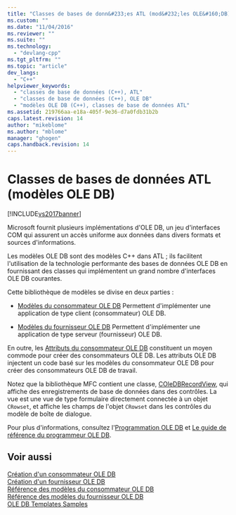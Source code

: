 ```yaml
---
title: "Classes de bases de donn&#233;es ATL (mod&#232;les OLE&#160;DB) | Microsoft Docs"
ms.custom: ""
ms.date: "11/04/2016"
ms.reviewer: ""
ms.suite: ""
ms.technology: 
  - "devlang-cpp"
ms.tgt_pltfrm: ""
ms.topic: "article"
dev_langs: 
  - "C++"
helpviewer_keywords: 
  - "classes de base de données (C++), ATL"
  - "classes de base de données (C++), OLE DB"
  - "modèles OLE DB (C++), classes de base de données ATL"
ms.assetid: 219766aa-e18a-405f-9e36-d7a0fdb31b2b
caps.latest.revision: 14
author: "mikeblome"
ms.author: "mblome"
manager: "ghogen"
caps.handback.revision: 14
---
```

# Classes de bases de donn&#233;es ATL (mod&#232;les OLE&#160;DB)
[!INCLUDE[vs2017banner](../assembler/inline/includes/vs2017banner.md)]

Microsoft fournit plusieurs implémentations d'OLE DB, un jeu d'interfaces COM qui assurent un accès uniforme aux données dans divers formats et sources d'informations.  
  
 Les modèles OLE DB sont des modèles C\+\+ dans ATL ; ils facilitent l'utilisation de la technologie performante des bases de données OLE DB en fournissant des classes qui implémentent un grand nombre d'interfaces OLE DB courantes.  
  
 Cette bibliothèque de modèles se divise en deux parties :  
  
-   [Modèles du consommateur OLE DB](../data/oledb/ole-db-consumer-templates-cpp.md) Permettent d'implémenter une application de type client \(consommateur\) OLE DB.  
  
-   [Modèles du fournisseur OLE DB](../data/oledb/ole-db-provider-templates-cpp.md) Permettent d'implémenter une application de type serveur \(fournisseur\) OLE DB.  
  
 En outre, les [Attributs du consommateur OLE DB](../windows/ole-db-consumer-attributes.md) constituent un moyen commode pour créer des consommateurs OLE DB.  Les attributs OLE DB injectent un code basé sur les modèles du consommateur OLE DB pour créer des consommateurs OLE DB de travail.  
  
 Notez que la bibliothèque MFC contient une classe, [COleDBRecordView](../mfc/reference/coledbrecordview-class.md), qui affiche des enregistrements de base de données dans des contrôles.  La vue est une vue de type formulaire directement connectée à un objet `CRowset`, et affiche les champs de l'objet `CRowset` dans les contrôles du modèle de boîte de dialogue.  
  
 Pour plus d'informations, consultez l'[Programmation OLE DB](../data/oledb/ole-db-programming.md) et [Le guide de référence du programmeur OLE DB](http://go.microsoft.com/fwlink/?LinkId=121548).  
  
## Voir aussi  
 [Création d'un consommateur OLE DB](../data/oledb/creating-an-ole-db-consumer.md)   
 [Création d'un fournisseur OLE DB](../data/oledb/creating-an-ole-db-provider.md)   
 [Référence des modèles du consommateur OLE DB](../data/oledb/ole-db-consumer-templates-reference.md)   
 [Référence des modèles du fournisseur OLE DB](../data/oledb/ole-db-provider-templates-reference.md)   
 [OLE DB Templates Samples](http://msdn.microsoft.com/fr-fr/08958863-0b5f-41ad-ae99-fca7440c553c)